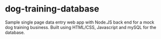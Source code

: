 
# dog-training-database

Sample single page data entry web app with Node.JS back end for a mock dog training business. Built using HTML/CSS, Javascript and mySQL for the database.
